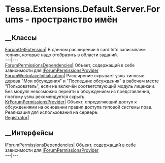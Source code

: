 # Tessa.Extensions.Default.Server.Forums - пространство имён
## __Классы
[ForumGetExtension](T_Tessa_Extensions_Default_Server_Forums_ForumGetExtension.htm)|
В данном расширении в card.Info записываем топики, которые надо отобразить в
области заданий.  
---|---  
[ForumPermissionsDependencies](T_Tessa_Extensions_Default_Server_Forums_ForumPermissionsDependencies.htm)|
Объект, содержащий в себе зависимости для
[IForumPermissionsProvider](T_Tessa_Forums_IForumPermissionsProvider.htm)  
[ForumWorkplaceInitialization](T_Tessa_Extensions_Default_Server_Forums_ForumWorkplaceInitialization.htm)|
Расширение скрывает узлы типовые дерева "Мои обсуждения" и "Последние
обсуждения" в рабочем месте "Пользователь", если не включён соответствующий
модуль лицензии. Без модуля невозможно перейти к обсуждениям из представления,
поэтому узлы рекомендуется скрыть.  
[KrForumPermissionsProvider](T_Tessa_Extensions_Default_Server_Forums_KrForumPermissionsProvider.htm)|
Объект, определяющий доступ к обсуждениями на основании правил доступа типовой
системы прав. Реализация для использования на сервере.  
[Registrator](T_Tessa_Extensions_Default_Server_Forums_Registrator.htm)|  
## __Интерфейсы
[IForumPermissionsDependencies](T_Tessa_Extensions_Default_Server_Forums_IForumPermissionsDependencies.htm)|
Объект, содержащий в себе зависимости для
[IForumPermissionsProvider](T_Tessa_Forums_IForumPermissionsProvider.htm)  
---|---
